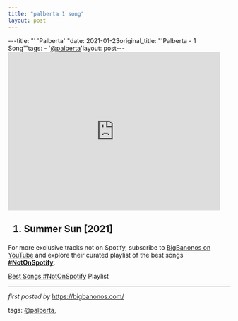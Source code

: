 ```yaml
---
title: "palberta 1 song"
layout: post
---
```

---title: "' 'Palberta''"date: 2021-01-23original_title: "'Palberta - 1 Song'"tags:  - '[@palberta](/tags/palberta/)'layout: post---<iframe frameborder="0" height="360" src="https://youtube.com/embed/LxlLF_fQG8Q" width="480"></iframe><div><h2><ol><li>Summer Sun [2021]</li></ol></h2></div><!--Subscribe and Playlist Links--><div>    <p>For more exclusive tracks not on Spotify, subscribe to <a href="https://www.youtube.com/[@BigBanonos](/tags/BigBanonos/)" target="_blank">BigBanonos on YouTube</a> and explore their curated playlist of the best songs <strong>[#NotOnSpotify](/tags/NotOnSpotify/)</strong>.</p>    <p><a href="https://www.youtube.com/playlist?list=PLtuNtuTatqI0kFahUCbtbfenC_ET5O_tr" target="_blank">Best Songs [#NotOnSpotify](/tags/NotOnSpotify/) Playlist<br /></a></p></div><hr /><p><em>first posted by</em> <a href="https://bigbanonos.com/" rel="noopener" target="_new">https://bigbanonos.com/</a></p><p>tags: [@palberta](/tags/palberta/),</p>